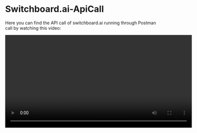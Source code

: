 
# Switchboard.ai-ApiCall
Here you can find the API call of switchboard.ai running through Postman call by watching this video:

<video width="600" controls>
  <source src="https://github.com/JimP-lab/Switchboard.ai-ApiCall/raw/main/AwesomeScreenshot-7_1_2025%2C2_03_10%CE%BC.%CE%BC..webm" type="video/webm">
</video>
